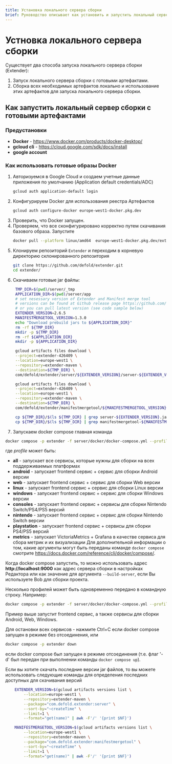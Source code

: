```yaml
---
title: Установка локального сервера сборки
brief: Руководство описывает как установить и запустить локальный сервер сборки
---
```


# Устновка локального сервера сборки
Существует два способа запуска локального сервера сборки (Extender):
1. Запуск локального сервера сборки с готовыми артефактами.
2. Сборка всех необходимых артефактов локально и использование этих артефактов для запуска локального сервера сборки.

## Как запустить локальный сервер сборки с готовыми артефактами

### Предустановки
* **Docker** - https://www.docker.com/products/docker-desktop/
* **gcloud cli** - https://cloud.google.com/sdk/docs/install
* **google account**

### Как использовать готовые образы Docker
1. Авторизуемся в Google Cloud и создаем учетные данные приложения по умолчанию (Application default credentials/ADC)
   ```sh
   gcloud auth application-default login
   ```
2. Конфигурируем Docker для использования реестра Артефактов
   ```sh
   gcloud auth configure-docker europe-west1-docker.pkg.dev
   ```
3. Проверить, что Docker запущен.
4. Проверяем, что все сконфигурировано корректно путем скачивания базового образа. Запустите
   ```sh
   docker pull --platform linux/amd64  europe-west1-docker.pkg.dev/extender-426409/extender-public-registry/extender-base-env:latest
   ```
5. Клонируем репозиторий `Extender` и переходим в корневую директорию склонированного репозитория
   ```sh
   git clone https://github.com/defold/extender.git
   cd extender/
   ```
6. Скачиваем готовые jar файлы:
   ```sh
    TMP_DIR=$(pwd)/server/_tmp
    APPLICATION_DIR=$(pwd)/server/app
    # set nesessary version of Extender and Manifest merge tool
    # versions can be found at Github release page https://github.com/defold/extender/releases
    # or you can pull latest version (see code sample below)
    EXTENDER_VERSION=2.6.5
    MANIFESTMERGETOOL_VERSION=1.3.0
    echo "Download prebuild jars to ${APPLICATION_DIR}"
    rm -rf ${TMP_DIR}
    mkdir -p ${TMP_DIR}
    rm -rf ${APPLICATION_DIR}
    mkdir -p ${APPLICATION_DIR}

    gcloud artifacts files download \
    --project=extender-426409 \
    --location=europe-west1 \
    --repository=extender-maven \
    --destination=${TMP_DIR} \
    com/defold/extender/server/${EXTENDER_VERSION}/server-${EXTENDER_VERSION}.jar

    gcloud artifacts files download \
    --project=extender-426409 \
    --location=europe-west1 \
    --repository=extender-maven \
    --destination=${TMP_DIR} \
    com/defold/extender/manifestmergetool/${MANIFESTMERGETOOL_VERSION}/manifestmergetool-${MANIFESTMERGETOOL_VERSION}.jar

    cp ${TMP_DIR}/$(ls ${TMP_DIR} | grep server-${EXTENDER_VERSION}.jar) ${APPLICATION_DIR}/extender.jar
    cp ${TMP_DIR}/$(ls ${TMP_DIR} | grep manifestmergetool-${MANIFESTMERGETOOL_VERSION}.jar) ${APPLICATION_DIR}/manifestmergetool.jar
   ```
7. Запускаем docker compose
главная команда
```sh
docker compose -p extender -f server/docker/docker-compose.yml --profile <profile> up
```
где *profile* может быть:
* **all** - запускает все сервисы, которые нужны для сборки на всех поддерживаемых платформах
* **android** - запускает frontend сервис + сервис для сборки Android версии
* **web** - запускает frontend сервис + сервис для сборки Web версии
* **linux** - запускает frontend сервис + сервис для сборки Linux версии
* **windows** - запускает frontend сервис + сервис для сборки Windows версии
* **consoles** - запускает frontend сервис + сервисы для сборки Nintendo Switch/PS4/PS5 версий
* **nintendo** - запускает frontend сервис + сервис для сборки Nintendo Switch версии
* **playstation** - запускает frontend сервис + сервисы для сборки PS4/PS5 версий
* **metrics** - запускает VictoriaMetrics + Grafana в качестве сервиса для сбора метрик и их визуализации
Для дополнительной информации о том, какие аргументы могут быть переданы команде `docker compose` смотрите https://docs.docker.com/reference/cli/docker/compose/.

Когда docker compose запустить, то можно использовать адрес **http://localhost:9000** как адрес сервера сборки в настройках Редактора или как значение для аргумента `--build-server`, если Вы используете Bob для сборки проекта.

Несколько профилей может быть одновременно передано в командную строку. Например:
```sh
docker compose -p extender -f server/docker/docker-compose.yml --profile android --profile web --profile windows up
```
Пример выше запустит frontend сервис, а также сервисы для сборки Android, Web, Windows.

Для остановки всех сервисов - нажмите Ctrl+C если docker compose запущен в режиме без отсоединения, или
```sh
docker compose -p extender down
```
если docker compose был запущен в режиме отсоединения (т.е. флаг '-d' был передан при выполнении команды `docker compose up`).

Если вы хотите скачать последние версии jar файлов, то вы можете использовать следующие команды для определения последних доступных для скачивания версий
```sh
    EXTENDER_VERSION=$(gcloud artifacts versions list \
        --location=europe-west1 \
        --repository=extender-maven \
        --package="com.defold.extender:server" \
        --sort-by="~createTime" \
        --limit=1 \
        --format="get(name)" | awk -F'/' '{print $NF}')

    MANIFESTMERGETOOL_VERSION=$(gcloud artifacts versions list \
        --location=europe-west1 \
        --repository=extender-maven \
        --package="com.defold.extender:manifestmergetool" \
        --sort-by="~createTime" \
        --limit=1 \
        --format="get(name)" | awk -F'/' '{print $NF}')
```